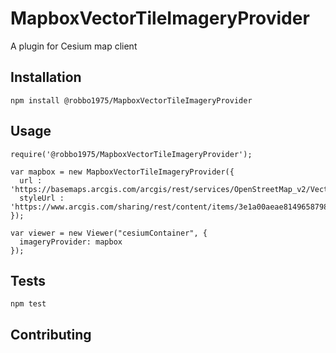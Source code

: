 MapboxVectorTileImageryProvider
===============================

A plugin for Cesium map client

## Installation

  `npm install @robbo1975/MapboxVectorTileImageryProvider`

## Usage

    require('@robbo1975/MapboxVectorTileImageryProvider');
    
    var mapbox = new MapboxVectorTileImageryProvider({
      url : 'https://basemaps.arcgis.com/arcgis/rest/services/OpenStreetMap_v2/VectorTileServer/tile/{z}/{y}/{x}.pbf',
      styleUrl : 'https://www.arcgis.com/sharing/rest/content/items/3e1a00aeae81496587988075fe529f71/resources/styles/root.json'
    });

    var viewer = new Viewer("cesiumContainer", {
      imageryProvider: mapbox
    });


## Tests

  `npm test`

## Contributing
